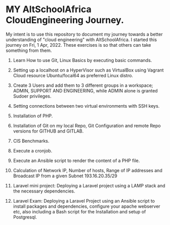 # MY AltSchoolAfrica CloudEngineering Journey.

My intent is to use this repository to document my journey towards a better understanding of "cloud engineering" with AltSchoolAfrica. I started this journey on Fri, 1 Apr, 2022. These exercises is so that others can take something from them.

1. Learn How to use Git, Linux Basics by executing basic commands.

2. Setting up a localhost on a HyperVisor such as VirtualBox using Vagrant Cloud resource Ubuntu/focal64 as preferred Linux distro.

3. Create 3 Users and add them to 3 different groups in a workspace; ADMIN, SUPPORT AND ENGINEERING, while ADMIN alone is granted Sudoer privileges.

4. Setting connections between two virtual environments with SSH keys.

5. Installation of PHP.

6. Installation of Git on my local Repo, Git Configuration and remote Repo versions for GITHUB and GITLAB.

7. CIS Benchmarks.

8. Execute a cronjob.

9. Execute an Ansible script to render the content of a PHP file.

10. Calculation of Network IP, Number of hosts, Range of IP addresses and Broadcast IP from a given Subnet 193.16.20.35/29

11. Laravel mini project: Deploying a Laravel project using a LAMP stack and the necessary dependencies.

12. Laravel Exam: Deploying a Laravel Project using an Ansible script to install packages and dependencies, configure your apache webserver etc, also including a Bash script for the Installation and setup of Postgresql.

